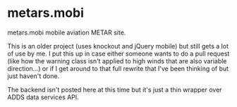 # metars.mobi
metars.mobi mobile aviation METAR site.

This is an older project (uses knockout and jQuery mobile) but still gets a lot of use by me.  I put this up in case either someone wants to do a pull request (like how the warning class isn't applied to high winds that are also variable direction...) or if I get around to that full rewrite that I've been thinking of but just haven't done.

The backend isn't posted here at this time but it's just a thin wrapper over ADDS data services API.

